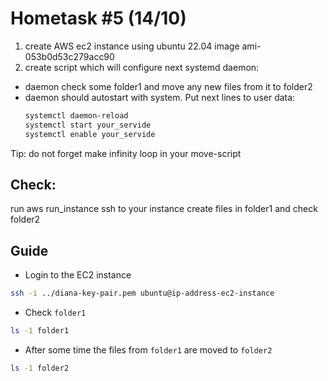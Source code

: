 Hometask #5 (14/10)
===================

1. create AWS ec2 instance using ubuntu 22.04 image ami-053b0d53c279acc90
2. create script which will configure next systemd daemon:
  - daemon check some folder1 and move any new files from it to folder2  
  - daemon should autostart with system. Put next lines to user data:
    ```bash
    systemctl daemon-reload
    systemctl start your_servide
    systemctl enable your_servide 
    ```

Tip: do not forget make infinity loop in your move-script        

Check:
------
run aws run_instance
ssh to your instance
create files in folder1 and check folder2

Guide
-----

- Login to the EC2 instance
```bash
ssh -i ../diana-key-pair.pem ubuntu@ip-address-ec2-instance
```

- Check `folder1`
```bash
ls -1 folder1
```

- After some time the files from `folder1` are moved to `folder2`
```bash
ls -1 folder2
```

